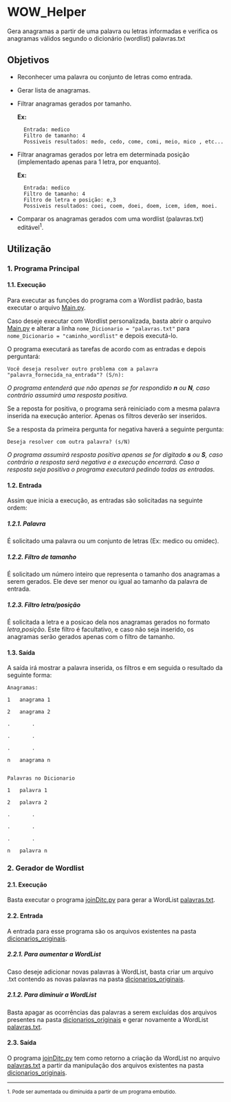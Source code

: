 # WOW_Helper
Gera anagramas a partir de uma palavra ou letras informadas e verifica os anagramas válidos segundo o dicionário (wordlist) palavras.txt

## Objetivos

+ Reconhecer uma palavra ou conjunto de letras como entrada.
+ Gerar lista de anagramas.
+ Filtrar anagramas gerados por tamanho.
    
     **Ex:**
        
        Entrada: medico
        Filtro de tamanho: 4
        Possiveis resultados: medo, cedo, come, comi, meio, mico , etc...

+ Filtrar anagramas gerados por letra em determinada posição (implementado 
apenas para 1 letra, por enquanto).

     **Ex:**
     
        Entrada: medico
        Filtro de tamanho: 4
        Filtro de letra e posição: e,3
        Possiveis resultados: coei, coem, doei, doem, icem, idem, moei.
        
+ Comparar os anagramas gerados com uma wordlist (palavras.txt) editável<sup>1</sup>.

## Utilização
### 1. Programa Principal
#### 1.1. Execução
    
Para executar as funções do programa com a Wordlist padrão,
basta executar o arquivo [Main.py](./Main.py).
 
Caso deseje executar com Wordlist personalizada, basta
abrir o arquivo [Main.py](./Main.py) e alterar a linha
```nome_Dicionario = "palavras.txt"``` para 
 ```nome_Dicionario = "caminho_wordlist"``` e depois executá-lo.
 
O programa executará as tarefas de acordo com as entradas
e depois perguntará:
```
Você deseja resolver outro problema com a palavra "palavra_fornecida_na_entrada"? (S/n):
```
*O programa entenderá que não apenas se for respondido **n** ou **N**, 
caso contrário assumirá uma resposta positiva.*

Se a reposta for positiva, o programa será reiniciado com a mesma 
palavra inserida na execução anterior. Apenas os filtros deverão ser inseridos.

Se a resposta da primeira pergunta for negativa haverá a seguinte pergunta:
```
Deseja resolver com outra palavra? (s/N)
```
*O programa assumirá resposta positiva apenas se for digitado **s** ou **S**, caso contrário a resposta será negativa 
e a execução encerrará. Caso a resposta seja positiva o programa executará pedindo todas as entradas.*
#### 1.2. Entrada
    
Assim que inicia a execução, as entradas são solicitadas na seguinte ordem:
##### 1.2.1. Palavra

É solicitado uma palavra ou um conjunto de letras (Ex: medico ou omidec).
##### 1.2.2. Filtro de tamanho

É solicitado um número inteiro que representa o
 tamanho dos anagramas a serem gerados. Ele deve ser 
 menor ou igual ao tamanho da palavra de entrada.
##### 1.2.3. Filtro letra/posição

É solicitada a letra e a posicao dela nos 
anagramas gerados no formato *letra,posição*. 
Este filtro é facultativo, e caso não seja inserido, 
os anagramas serão gerados apenas com o filtro de tamanho.

#### 1.3. Saída

A saída irá mostrar a palavra inserida, os filtros e em seguida o 
resultado da seguinte forma:

```
Anagramas:

1   anagrama 1

2   anagrama 2

.       .

.       .

.       .

n   anagrama n


Palavras no Dicionario

1   palavra 1

2   palavra 2

.       .

.       .

.       .

n   palavra n
```

### 2. Gerador de Wordlist
#### 2.1. Execução
Basta executar o programa [joinDitc.py](./joinDict.py) para gerar a WordList [palavras.txt](./palavras.txt).

#### 2.2. Entrada
A entrada para esse programa são os arquivos existentes na pasta [dicionarios_originais](dicionarios_originais).

##### 2.2.1. Para aumentar a WordList
Caso deseje adicionar novas palavras à WordList, basta criar um arquivo .txt contendo as novas palavras na
pasta [dicionarios_originais](dicionarios_originais).

##### 2.1.2. Para diminuir a WordList
Basta apagar as ocorrências das palavras a serem excluídas dos arquivos presentes na
pasta [dicionarios_originais](dicionarios_originais) e gerar novamente a WordList [palavras.txt](./palavras.txt).

#### 2.3. Saída
O programa [joinDitc.py](./joinDict.py) tem como retorno a criação da WordList no arquivo [palavras.txt](./palavras.txt) a partir da manipulação dos arquivos
existentes na pasta [dicionarios_originais](dicionarios_originais).

<hr />
<p>
<small>1. Pode ser aumentada ou diminuida a 
partir de um programa embutido.
</p>

